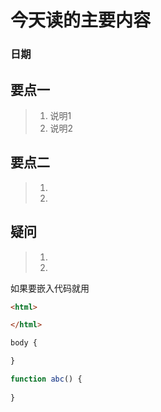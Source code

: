 # 今天读的主要内容
### 日期

## 要点一
> 1. 说明1
> 2. 说明2

## 要点二
> 1.
> 2.


## 疑问
> 1. 
> 2. 


如果要嵌入代码就用
```html
<html>

</html>
```

```css
body {

}
```

```javascript
function abc() {
    
}
```